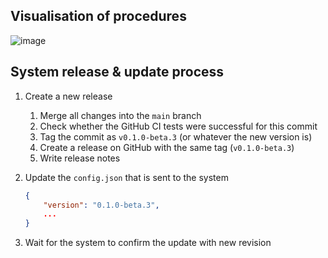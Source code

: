 ## Visualisation of procedures

![image](https://github.com/tum-esm/hermes/assets/59452158/74dd40ac-59b0-4110-8be7-f4a3ca661496)

## System release & update process

1. Create a new release
   1. Merge all changes into the `main` branch
   2. Check whether the GitHub CI tests were successful for this commit
   3. Tag the commit as `v0.1.0-beta.3` (or whatever the new version is)
   4. Create a release on GitHub with the same tag (`v0.1.0-beta.3`)
   5. Write release notes


2. Update the `config.json` that is sent to the system
    ```json
    {
        "version": "0.1.0-beta.3",
        ...
    }
    ```

3. Wait for the system to confirm the update with new revision

